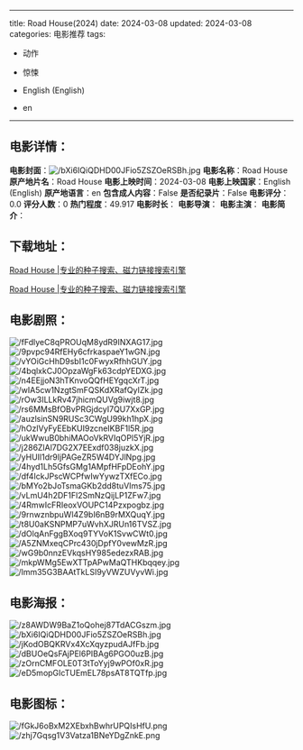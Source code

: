 
---
title: Road House(2024)
date: 2024-03-08
updated: 2024-03-08
categories: 电影推荐
tags:
- 动作
- 惊悚

- English (English)
- en
---


> 

## **电影详情**：

**电影封面**：<img src="https://image.tmdb.org/t/p/w200/bXi6IQiQDHD00JFio5ZSZOeRSBh.jpg" alt="/bXi6IQiQDHD00JFio5ZSZOeRSBh.jpg" title="/bXi6IQiQDHD00JFio5ZSZOeRSBh.jpg">
**电影名称**：Road House
**原产地片名**：Road House
**电影上映时间**：2024-03-08
**电影上映国家**：English (English)
**原产地语言**：en
**包含成人内容**：False
**是否纪录片**：False
**电影评分**：0.0
**评分人数**：0
**热门程度**：49.917
**电影时长**：
**电影导演**：
**电影主演**：
**电影简介**：

## **下载地址**：
[Road House |专业的种子搜索、磁力链接搜索引擎](https://movie.amd794.com:2083/?search=Road%20House&ordering=&mode=match_phrase&page_size=10&page=1)

[Road House |专业的种子搜索、磁力链接搜索引擎](https://movie.amd794.com:2083/?search=Road%20House&ordering=&mode=match_phrase&page_size=10&page=1)
 

## **电影剧照**：
<img src="https://image.tmdb.org/t/p/original/fFdlyeC8qPROUqM8ydR9INXAG17.jpg" alt="/fFdlyeC8qPROUqM8ydR9INXAG17.jpg" title="/fFdlyeC8qPROUqM8ydR9INXAG17.jpg"><img src="https://image.tmdb.org/t/p/original/9pvpc94RfEHy6cfrkaspaeY1wGN.jpg" alt="/9pvpc94RfEHy6cfrkaspaeY1wGN.jpg" title="/9pvpc94RfEHy6cfrkaspaeY1wGN.jpg"><img src="https://image.tmdb.org/t/p/original/vYOiGcHhD9sbI1c0FwyxRfhhGUY.jpg" alt="/vYOiGcHhD9sbI1c0FwyxRfhhGUY.jpg" title="/vYOiGcHhD9sbI1c0FwyxRfhhGUY.jpg"><img src="https://image.tmdb.org/t/p/original/4bqlxkCJ0OpzaWgFk63cdpYEDXG.jpg" alt="/4bqlxkCJ0OpzaWgFk63cdpYEDXG.jpg" title="/4bqlxkCJ0OpzaWgFk63cdpYEDXG.jpg"><img src="https://image.tmdb.org/t/p/original/n4EEjjoN3hTKnvoQQfHEYgqcXrT.jpg" alt="/n4EEjjoN3hTKnvoQQfHEYgqcXrT.jpg" title="/n4EEjjoN3hTKnvoQQfHEYgqcXrT.jpg"><img src="https://image.tmdb.org/t/p/original/wIA5cw1NzgtSmFQSKdXRafQyIZk.jpg" alt="/wIA5cw1NzgtSmFQSKdXRafQyIZk.jpg" title="/wIA5cw1NzgtSmFQSKdXRafQyIZk.jpg"><img src="https://image.tmdb.org/t/p/original/rOw3ILLkRv47jhicmQUVg9iwjt8.jpg" alt="/rOw3ILLkRv47jhicmQUVg9iwjt8.jpg" title="/rOw3ILLkRv47jhicmQUVg9iwjt8.jpg"><img src="https://image.tmdb.org/t/p/original/rs6MMsBfOBvPRGjdcyI7QU7XxGP.jpg" alt="/rs6MMsBfOBvPRGjdcyI7QU7XxGP.jpg" title="/rs6MMsBfOBvPRGjdcyI7QU7XxGP.jpg"><img src="https://image.tmdb.org/t/p/original/auzlsinSN9RUSc3CWgU99kh1hpX.jpg" alt="/auzlsinSN9RUSc3CWgU99kh1hpX.jpg" title="/auzlsinSN9RUSc3CWgU99kh1hpX.jpg"><img src="https://image.tmdb.org/t/p/original/hOzlVyFyEEbKUI9zcneIKBF1l5R.jpg" alt="/hOzlVyFyEEbKUI9zcneIKBF1l5R.jpg" title="/hOzlVyFyEEbKUI9zcneIKBF1l5R.jpg"><img src="https://image.tmdb.org/t/p/original/ukWwuB0bhiMAOoVkRVIqOPl5YjR.jpg" alt="/ukWwuB0bhiMAOoVkRVIqOPl5YjR.jpg" title="/ukWwuB0bhiMAOoVkRVIqOPl5YjR.jpg"><img src="https://image.tmdb.org/t/p/original/j286ZlAl7DG2X7EExdf038juzkX.jpg" alt="/j286ZlAl7DG2X7EExdf038juzkX.jpg" title="/j286ZlAl7DG2X7EExdf038juzkX.jpg"><img src="https://image.tmdb.org/t/p/original/yHUIl1dr9IjPAGeZR5W4DYJlNpg.jpg" alt="/yHUIl1dr9IjPAGeZR5W4DYJlNpg.jpg" title="/yHUIl1dr9IjPAGeZR5W4DYJlNpg.jpg"><img src="https://image.tmdb.org/t/p/original/4hyd1Lh5GfsGMg1AMpfHFpDEohY.jpg" alt="/4hyd1Lh5GfsGMg1AMpfHFpDEohY.jpg" title="/4hyd1Lh5GfsGMg1AMpfHFpDEohY.jpg"><img src="https://image.tmdb.org/t/p/original/df4IckJPscWCPfwIwYywzTXfECo.jpg" alt="/df4IckJPscWCPfwIwYywzTXfECo.jpg" title="/df4IckJPscWCPfwIwYywzTXfECo.jpg"><img src="https://image.tmdb.org/t/p/original/bMYo2bJoTsmaGKb2dd8tuVIms75.jpg" alt="/bMYo2bJoTsmaGKb2dd8tuVIms75.jpg" title="/bMYo2bJoTsmaGKb2dd8tuVIms75.jpg"><img src="https://image.tmdb.org/t/p/original/vLmU4h2DF1Fl2SmNzQijLP1ZFw7.jpg" alt="/vLmU4h2DF1Fl2SmNzQijLP1ZFw7.jpg" title="/vLmU4h2DF1Fl2SmNzQijLP1ZFw7.jpg"><img src="https://image.tmdb.org/t/p/original/4RmwIcFRIeoxVOUPC14Pzxpogbz.jpg" alt="/4RmwIcFRIeoxVOUPC14Pzxpogbz.jpg" title="/4RmwIcFRIeoxVOUPC14Pzxpogbz.jpg"><img src="https://image.tmdb.org/t/p/original/9rnwznbpuWl4Z9bI6nB9rMXQuqY.jpg" alt="/9rnwznbpuWl4Z9bI6nB9rMXQuqY.jpg" title="/9rnwznbpuWl4Z9bI6nB9rMXQuqY.jpg"><img src="https://image.tmdb.org/t/p/original/t8U0aKSNPMP7uWvhXJRUn16TVSZ.jpg" alt="/t8U0aKSNPMP7uWvhXJRUn16TVSZ.jpg" title="/t8U0aKSNPMP7uWvhXJRUn16TVSZ.jpg"><img src="https://image.tmdb.org/t/p/original/dOlqAnFggBXoq9TYVoK1SvwCWt0.jpg" alt="/dOlqAnFggBXoq9TYVoK1SvwCWt0.jpg" title="/dOlqAnFggBXoq9TYVoK1SvwCWt0.jpg"><img src="https://image.tmdb.org/t/p/original/A5ZNMxeqCPrc430jDpfY0vewMzR.jpg" alt="/A5ZNMxeqCPrc430jDpfY0vewMzR.jpg" title="/A5ZNMxeqCPrc430jDpfY0vewMzR.jpg"><img src="https://image.tmdb.org/t/p/original/wG9b0nnzEVkqsHY985edezxRAB.jpg" alt="/wG9b0nnzEVkqsHY985edezxRAB.jpg" title="/wG9b0nnzEVkqsHY985edezxRAB.jpg"><img src="https://image.tmdb.org/t/p/original/mkpWMg5EwXTTpAPwMaQTHKbqqey.jpg" alt="/mkpWMg5EwXTTpAPwMaQTHKbqqey.jpg" title="/mkpWMg5EwXTTpAPwMaQTHKbqqey.jpg"><img src="https://image.tmdb.org/t/p/original/lmm35G3BAAtTkLSI9yVWZUVyvWi.jpg" alt="/lmm35G3BAAtTkLSI9yVWZUVyvWi.jpg" title="/lmm35G3BAAtTkLSI9yVWZUVyvWi.jpg">

## **电影海报**：
<img src="https://image.tmdb.org/t/p/original/z8AWDW9BaZ1oQohej87TdACGszm.jpg" alt="/z8AWDW9BaZ1oQohej87TdACGszm.jpg" title="/z8AWDW9BaZ1oQohej87TdACGszm.jpg"><img src="https://image.tmdb.org/t/p/original/bXi6IQiQDHD00JFio5ZSZOeRSBh.jpg" alt="/bXi6IQiQDHD00JFio5ZSZOeRSBh.jpg" title="/bXi6IQiQDHD00JFio5ZSZOeRSBh.jpg"><img src="https://image.tmdb.org/t/p/original/jKodOBQKRVx4XcXqyzpudAJfFb.jpg" alt="/jKodOBQKRVx4XcXqyzpudAJfFb.jpg" title="/jKodOBQKRVx4XcXqyzpudAJfFb.jpg"><img src="https://image.tmdb.org/t/p/original/dBUOeQsFAjPEl6PIBAg6PGO0uzB.jpg" alt="/dBUOeQsFAjPEl6PIBAg6PGO0uzB.jpg" title="/dBUOeQsFAjPEl6PIBAg6PGO0uzB.jpg"><img src="https://image.tmdb.org/t/p/original/zOrnCMFOLE0T3tToYyj9wPOf0xR.jpg" alt="/zOrnCMFOLE0T3tToYyj9wPOf0xR.jpg" title="/zOrnCMFOLE0T3tToYyj9wPOf0xR.jpg"><img src="https://image.tmdb.org/t/p/original/eD5mopGIcTUEmEL78psAT8TQTfp.jpg" alt="/eD5mopGIcTUEmEL78psAT8TQTfp.jpg" title="/eD5mopGIcTUEmEL78psAT8TQTfp.jpg">

## **电影图标**：
<img src="https://image.tmdb.org/t/p/original/fGkJ6oBxM2XEbxhBwhrUPQIsHfU.png" alt="/fGkJ6oBxM2XEbxhBwhrUPQIsHfU.png" title="/fGkJ6oBxM2XEbxhBwhrUPQIsHfU.png"><img src="https://image.tmdb.org/t/p/original/zhj7Gqsg1V3Vatza1BNeYDgZnkE.png" alt="/zhj7Gqsg1V3Vatza1BNeYDgZnkE.png" title="/zhj7Gqsg1V3Vatza1BNeYDgZnkE.png">
